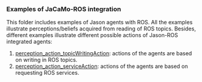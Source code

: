 ### Examples of JaCaMo-ROS integration

This folder includes examples of Jason agents with ROS. All the examples illustrate perceptions/beliefs acquired from reading of ROS topics. Besides, different examples illustrate different possible actions of Jason-ROS integrated agents:

1. [perception_action_topicWritingAction](perception_action_topicWritingAction): actions of the agents are based on writing in ROS topics.
1. [perception_action_serviceAction](perception_action_serviceAction): actions of the agents are based on requesting ROS services.

